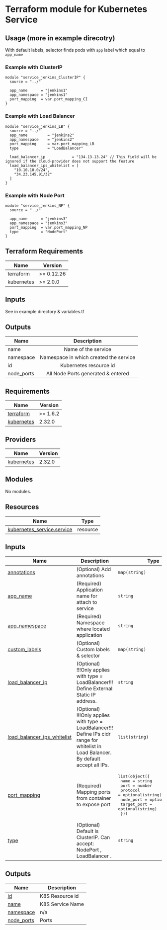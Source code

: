 Terraform module for Kubernetes Service
==========================================

## Usage (more in example direcotry)

With default labels, selector finds pods with `app` label which equal to `app_name`

### Example with ClusterIP
```
module "service_jenkins_ClusterIP" {
  source = "../"
  
  app_name      = "jenkins1"
  app_namespace = "jenkins1"
  port_mapping  = var.port_mapping_CI
}
```

### Example with Load Balancer
```
module "service_jenkins_LB" {
  source = "../"
  app_name         = "jenkins2"
  app_namespace    = "jenkins2"
  port_mapping     = var.port_mapping_LB
  type             = "LoadBalancer"
  
  load_balancer_ip            = "134.13.13.24" // This field will be ignored if the cloud-provider does not support the feature
  load_balancer_ips_whitelist = [
    "10.10.10.0/24",
    "34.23.145.91/32"
  ]
}
```
### Example with Node Port
```
module "service_jenkins_NP" {
  source = "../"
  
  app_name      = "jenkins3"
  app_namespace = "jenkins3"
  port_mapping  = var.port_mapping_NP
  type          = "NodePort"
}
```


## Terraform Requirements

| Name | Version |
|------|---------|
| terraform | >= 0.12.26 |
| kubernetes | >= 2.0.0 |

## Inputs
See in example directory & variables.tf

## Outputs
| Name       |              Description               |
|------------|:--------------------------------------:|
| name       |          Name of the service           |
| namespace  | Namespace in which created the service |
| id         |         Kubernetes resource id         |
| node_ports |   All Node Ports generated & entered   |
<!-- BEGIN_TF_DOCS -->
## Requirements

| Name | Version |
|------|---------|
| <a name="requirement_terraform"></a> [terraform](#requirement\_terraform) | >= 1.6.2 |
| <a name="requirement_kubernetes"></a> [kubernetes](#requirement\_kubernetes) | 2.32.0 |

## Providers

| Name | Version |
|------|---------|
| <a name="provider_kubernetes"></a> [kubernetes](#provider\_kubernetes) | 2.32.0 |

## Modules

No modules.

## Resources

| Name | Type |
|------|------|
| [kubernetes_service.service](https://registry.terraform.io/providers/hashicorp/kubernetes/2.32.0/docs/resources/service) | resource |

## Inputs

| Name | Description | Type | Default | Required |
|------|-------------|------|---------|:--------:|
| <a name="input_annotations"></a> [annotations](#input\_annotations) | (Optional) Add annotations | `map(string)` | `{}` | no |
| <a name="input_app_name"></a> [app\_name](#input\_app\_name) | (Required) Application name for attach to service | `string` | n/a | yes |
| <a name="input_app_namespace"></a> [app\_namespace](#input\_app\_namespace) | (Required) Namespace where located application | `string` | n/a | yes |
| <a name="input_custom_labels"></a> [custom\_labels](#input\_custom\_labels) | (Optional) Custom labels & selector | `map(string)` | `null` | no |
| <a name="input_load_balancer_ip"></a> [load\_balancer\_ip](#input\_load\_balancer\_ip) | (Optional) !!!Only applies with type = LoadBalancer!!! Define External Static IP address. | `string` | `null` | no |
| <a name="input_load_balancer_ips_whitelist"></a> [load\_balancer\_ips\_whitelist](#input\_load\_balancer\_ips\_whitelist) | (Optional) !!!Only applies with type = LoadBalancer!!! Define IPs cidr range for whitelist in Load Balancer. By default accept all IPs. | `list(string)` | `null` | no |
| <a name="input_port_mapping"></a> [port\_mapping](#input\_port\_mapping) | (Required) Mapping ports from container to expose port | <pre>list(object({<br>    name        = string<br>    port        = number<br>    protocol    = optional(string)<br>    node_port   = optional(number)<br>    target_port = optional(string)<br>  }))</pre> | n/a | yes |
| <a name="input_type"></a> [type](#input\_type) | (Optional) Default is ClusterIP. Can accept: NodePort , LoadBalancer . | `string` | `null` | no |

## Outputs

| Name | Description |
|------|-------------|
| <a name="output_id"></a> [id](#output\_id) | K8S Resource id |
| <a name="output_name"></a> [name](#output\_name) | K8S Service Name |
| <a name="output_namespace"></a> [namespace](#output\_namespace) | n/a |
| <a name="output_node_ports"></a> [node\_ports](#output\_node\_ports) | Ports |
<!-- END_TF_DOCS -->